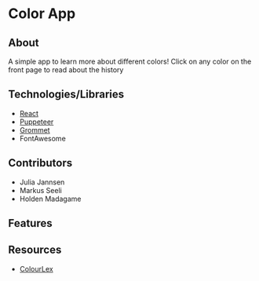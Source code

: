 # Color App

## About

A simple app to learn more about different colors! Click on any color on the front page to read about the history 


## Technologies/Libraries
- [React](https://reactjs.org/)
- [Puppeteer](https://www.npmjs.com/package/puppeteer)
- [Grommet](https://v2.grommet.io/)
- FontAwesome

## Contributors 

- Julia Jannsen 
- Markus Seeli
- Holden Madagame

## Features



## Resources
- [ColourLex](http://www.colourlex.com)

